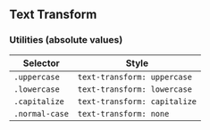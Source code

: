 ## Text Transform

### Utilities (absolute values)

| Selector       | Style                        |
| -------------- | ---------------------------- |
| `.uppercase`   | `text-transform: uppercase`  |
| `.lowercase`   | `text-transform: lowercase`  |
| `.capitalize`  | `text-transform: capitalize` |
| `.normal-case` | `text-transform: none`       |
